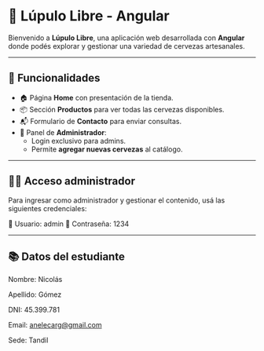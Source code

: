 # 🍺 Lúpulo Libre - Angular

Bienvenido a **Lúpulo Libre**, una aplicación web desarrollada con **Angular** donde podés explorar y gestionar una variedad de cervezas artesanales.

---

## 🚀 Funcionalidades

- 🏠 Página **Home** con presentación de la tienda.
- 📦 Sección **Productos** para ver todas las cervezas disponibles.
- 📬 Formulario de **Contacto** para enviar consultas.
- 🔐 Panel de **Administrador**:
  - Login exclusivo para admins.
  - Permite **agregar nuevas cervezas** al catálogo.

---

## 👨‍💼 Acceso administrador

Para ingresar como administrador y gestionar el contenido, usá las siguientes credenciales:

🧑 Usuario: admin
🔑 Contraseña: 1234

---

## 📚 Datos del estudiante

Nombre: Nicolás

Apellido: Gómez

DNI: 45.399.781

Email: anelecarg@gmail.com

Sede: Tandil

